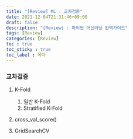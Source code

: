 ```yaml
---
title: "[Review] ML : 교차검증"
date: 2021-12-04T21:31:46+09:00
draft: false
description: "[Review] : 파이썬 머신러닝 완벽가이드"
tags: [Review]
categories: [Review]
toc : true
toc_sticky : true
toc_label : 목차
---
```


### 교차검증
1. K-Fold </br>
    1) 일반 K-Fold </br>
    2) Stratified K-Fold </br>


2. cross_val_score() </br>
3. GridSearchCV </br>
